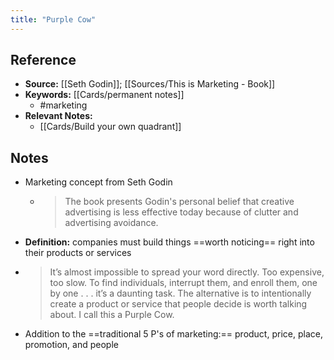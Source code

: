 ```yaml
---
title: "Purple Cow"
---
```

## Reference
- **Source:** [[Seth Godin]]; [[Sources/This is Marketing - Book]]
- **Keywords:** [[Cards/permanent notes]]
	- #marketing
- **Relevant Notes:**
	- [[Cards/Build your own quadrant]]
## Notes
- Marketing concept from Seth Godin
	- >The book presents Godin's personal belief that creative advertising is less effective today because of clutter and advertising avoidance.
- **Definition:** companies must build things ==worth noticing== right into their products or services
- > It’s almost impossible to spread your word directly. Too expensive, too slow. To find individuals, interrupt them, and enroll them, one by one . . . it’s a daunting task. The alternative is to intentionally create a product or service that people decide is worth talking about. I call this a Purple Cow.
- Addition to the ==traditional 5 P's of marketing:== product, price, place, promotion, and people 